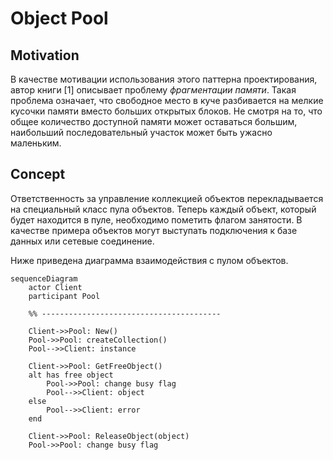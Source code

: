# Object Pool

## Motivation

В качестве мотивации использования этого паттерна проектирования, автор книги [1] описывает проблему *фрагментации памяти*. Такая проблема означает, что свободное место в куче разбивается на мелкие кусочки памяти вместо больших открытых блоков. Не смотря на то, что общее количество доступной памяти может оставаться большим, наибольший последовательный участок может быть ужасно маленьким.

## Concept

Ответственность за управление коллекцией объектов перекладывается на специальный класс пула объектов. Теперь каждый объект, который будет находится в пуле, необходимо пометить флагом занятости. В качестве примера объектов могут выступать подключения к базе данных или сетевые соединение.

Ниже приведена диаграмма взаимодействия с пулом объектов.

```mermaid
sequenceDiagram
    actor Client
    participant Pool    

    %% ----------------------------------------

    Client->>Pool: New()
    Pool->>Pool: createCollection()
    Pool-->>Client: instance

    Client->>Pool: GetFreeObject()
    alt has free object
        Pool->>Pool: change busy flag
        Pool-->>Client: object
    else
        Pool-->>Client: error
    end

    Client->>Pool: ReleaseObject(object)
    Pool->>Pool: change busy flag
```
